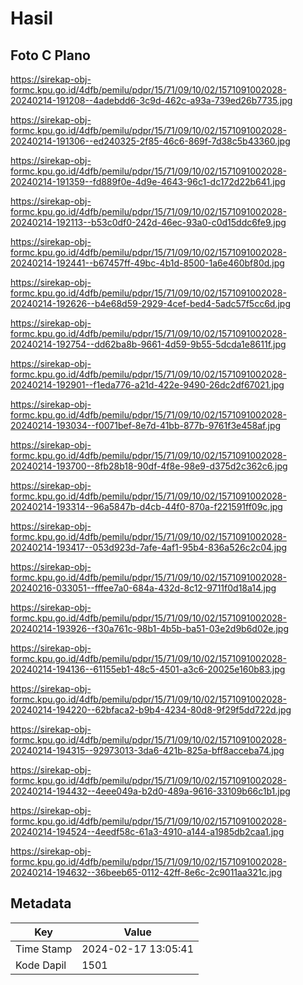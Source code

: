 # Hasil

## Foto C Plano

https://sirekap-obj-formc.kpu.go.id/4dfb/pemilu/pdpr/15/71/09/10/02/1571091002028-20240214-191208--4adebdd6-3c9d-462c-a93a-739ed26b7735.jpg

https://sirekap-obj-formc.kpu.go.id/4dfb/pemilu/pdpr/15/71/09/10/02/1571091002028-20240214-191306--ed240325-2f85-46c6-869f-7d38c5b43360.jpg

https://sirekap-obj-formc.kpu.go.id/4dfb/pemilu/pdpr/15/71/09/10/02/1571091002028-20240214-191359--fd889f0e-4d9e-4643-96c1-dc172d22b641.jpg

https://sirekap-obj-formc.kpu.go.id/4dfb/pemilu/pdpr/15/71/09/10/02/1571091002028-20240214-192113--b53c0df0-242d-46ec-93a0-c0d15ddc6fe9.jpg

https://sirekap-obj-formc.kpu.go.id/4dfb/pemilu/pdpr/15/71/09/10/02/1571091002028-20240214-192441--b67457ff-49bc-4b1d-8500-1a6e460bf80d.jpg

https://sirekap-obj-formc.kpu.go.id/4dfb/pemilu/pdpr/15/71/09/10/02/1571091002028-20240214-192626--b4e68d59-2929-4cef-bed4-5adc57f5cc6d.jpg

https://sirekap-obj-formc.kpu.go.id/4dfb/pemilu/pdpr/15/71/09/10/02/1571091002028-20240214-192754--dd62ba8b-9661-4d59-9b55-5dcda1e8611f.jpg

https://sirekap-obj-formc.kpu.go.id/4dfb/pemilu/pdpr/15/71/09/10/02/1571091002028-20240214-192901--f1eda776-a21d-422e-9490-26dc2df67021.jpg

https://sirekap-obj-formc.kpu.go.id/4dfb/pemilu/pdpr/15/71/09/10/02/1571091002028-20240214-193034--f0071bef-8e7d-41bb-877b-9761f3e458af.jpg

https://sirekap-obj-formc.kpu.go.id/4dfb/pemilu/pdpr/15/71/09/10/02/1571091002028-20240214-193700--8fb28b18-90df-4f8e-98e9-d375d2c362c6.jpg

https://sirekap-obj-formc.kpu.go.id/4dfb/pemilu/pdpr/15/71/09/10/02/1571091002028-20240214-193314--96a5847b-d4cb-44f0-870a-f221591ff09c.jpg

https://sirekap-obj-formc.kpu.go.id/4dfb/pemilu/pdpr/15/71/09/10/02/1571091002028-20240214-193417--053d923d-7afe-4af1-95b4-836a526c2c04.jpg

https://sirekap-obj-formc.kpu.go.id/4dfb/pemilu/pdpr/15/71/09/10/02/1571091002028-20240216-033051--fffee7a0-684a-432d-8c12-9711f0d18a14.jpg

https://sirekap-obj-formc.kpu.go.id/4dfb/pemilu/pdpr/15/71/09/10/02/1571091002028-20240214-193926--f30a761c-98b1-4b5b-ba51-03e2d9b6d02e.jpg

https://sirekap-obj-formc.kpu.go.id/4dfb/pemilu/pdpr/15/71/09/10/02/1571091002028-20240214-194136--61155eb1-48c5-4501-a3c6-20025e160b83.jpg

https://sirekap-obj-formc.kpu.go.id/4dfb/pemilu/pdpr/15/71/09/10/02/1571091002028-20240214-194220--62bfaca2-b9b4-4234-80d8-9f29f5dd722d.jpg

https://sirekap-obj-formc.kpu.go.id/4dfb/pemilu/pdpr/15/71/09/10/02/1571091002028-20240214-194315--92973013-3da6-421b-825a-bff8acceba74.jpg

https://sirekap-obj-formc.kpu.go.id/4dfb/pemilu/pdpr/15/71/09/10/02/1571091002028-20240214-194432--4eee049a-b2d0-489a-9616-33109b66c1b1.jpg

https://sirekap-obj-formc.kpu.go.id/4dfb/pemilu/pdpr/15/71/09/10/02/1571091002028-20240214-194524--4eedf58c-61a3-4910-a144-a1985db2caa1.jpg

https://sirekap-obj-formc.kpu.go.id/4dfb/pemilu/pdpr/15/71/09/10/02/1571091002028-20240214-194632--36beeb65-0112-42ff-8e6c-2c9011aa321c.jpg


## Metadata

| Key        | Value               |
| ---------- | ------------------- |
| Time Stamp | 2024-02-17 13:05:41 |
| Kode Dapil | 1501                |



